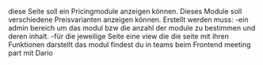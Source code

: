 diese Seite soll ein Pricingmodule anzeigen können. Dieses Module soll verschiedene Preisvarianten anzeigen können. 
Erstellt werden muss: 
-ein admin bereich um das modul bzw die anzahl der module zu bestimmen und deren inhalt.
-für die jeweilige Seite eine view die die seite mit ihren Funktionen darstellt
das modul findest du in teams beim Frontend meeting part mit Dario
